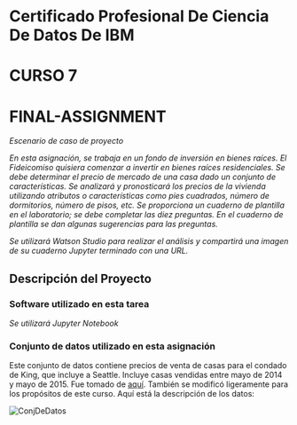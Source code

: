 # Certificado Profesional De Ciencia De Datos De IBM
# CURSO 7
# FINAL-ASSIGNMENT

_Escenario de caso de proyecto_

_En esta asignación, se trabaja en un fondo de inversión en bienes raíces. El Fideicomiso quisiera comenzar a invertir en bienes raíces residenciales. Se debe determinar el precio de mercado de una casa dado un conjunto de características. Se analizará y pronosticará los precios de la vivienda utilizando atributos o características como pies cuadrados, número de dormitorios, número de pisos, etc. Se proporciona un cuaderno de plantilla en el laboratorio; se debe completar las diez preguntas. En el cuaderno de plantilla se dan algunas sugerencias para las preguntas._

_Se utilizará Watson Studio para realizar el análisis y compartirá una imagen de su cuaderno Jupyter terminado con una URL._

## Descripción del Proyecto

### Software utilizado en esta tarea
_Se utilizará Jupyter Notebook_

### Conjunto de datos utilizado en esta asignación
Este conjunto de datos contiene precios de venta de casas para el condado de King, que incluye a Seattle. Incluye casas vendidas entre mayo de 2014 y mayo de 2015. Fue tomado de [aquí](https://www.kaggle.com/harlfoxem/housesalesprediction?utm_medium=Exinfluencer&utm_source=Exinfluencer&utm_content=000026UJ&utm_term=10006555&utm_id=NA-SkillsNetwork-wwwcourseraorg-SkillsNetworkCoursesIBMDeveloperSkillsNetworkDA0101ENSkillsNetwork20235326-2021-01-01). También se modificó ligeramente para los propósitos de este curso. Aquí está la descripción de los datos:

![ConjDeDatos](https://user-images.githubusercontent.com/70242784/151978375-4e1bff28-c54f-44db-8a4e-043474ad3f5e.PNG)
